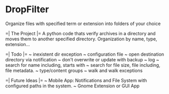 # DropFilter
Organize files with specified term or extension into folders of your choice

=| The Project |=
	A python code thats verify archives in a directory and moves them to another specified directory.
	Organization by name, type, extension...


=| Todo |=
~ inexistent dir exception 
~ configuration file
~ open destination directory via notification 
~ don't overwrite or update with backup
~ log
~ search for name including, starts with
~ search for file size, file including, file metadata.
~ type/content groups
~ walk and walk exceptions

=| Future Ideas |=
~ Mobile App:
  Notifications and File System with configured paths in the system.
~ Gnome Extension or GUI App
